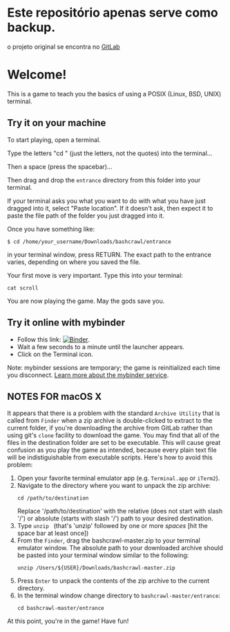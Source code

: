 # Este repositório apenas serve como backup.

o projeto original se encontra no [GitLab](https://gitlab.com/slackermedia/bashcrawl) 


# Welcome!

This is a game to teach you the basics of using a POSIX (Linux, BSD, UNIX) terminal.

## Try it on your machine

To start playing, open a terminal.

Type the letters "cd " (just the letters, not the quotes) into the terminal...

Then a space (press the spacebar)...

Then drag and drop the ``entrance`` directory from this folder into your terminal.

If your terminal asks you what you want to do with what you have just dragged into it, select "Paste location".
If it doesn't ask, then expect it to paste the file path of the folder you just dragged into it.

Once you have something like:

```
$ cd /home/your_username/Downloads/bashcrawl/entrance
```

in your terminal window, press RETURN.
The exact path to the entrance varies, depending on where you saved the file.

Your first move is very important.
Type this into your terminal:

```
cat scroll
```

You are now playing the game.
May the gods save you.

## Try it online with mybinder

- Follow this link: [![Binder](https://mybinder.org/badge_logo.svg)](https://mybinder.org/v2/gl/nthiery%2Fbashcrawl/HEAD).
- Wait a few seconds to a minute until the launcher appears.
- Click on the Terminal icon.

Note: mybinder sessions are temporary; the game is reinitialized each
time you disconnect.
[Learn more about the mybinder service](https://mybinder.readthedocs.io/en/latest/).

## NOTES FOR macOS X

It appears that there is a problem with the standard `Archive Utility` that is called from `Finder` when a zip archive is double-clicked to extract to the current folder, if you're downloading the archive from GitLab rather than using git's `clone` facility to download the game.  You may find that all of the files in the destination folder are set to be executable.  This will cause great confusion as you play the game as intended, because every plain text file will be indistiguishable from executable scripts.  Here's how to avoid this problem:

1.  Open your favorite terminal emulator app (e.g. `Terminal.app` or `iTerm2`).
1.  Navigate to the directory where you want to unpack the zip archive:
    ```
    cd /path/to/destination
    ```
    Replace '/path/to/destination' with the relative (does not start with slash '/') or absolute (starts with slash '/') path to your desired destination.
1.  Type `unzip ` (that's 'unzip' followed by one or more *spaces* [hit the space bar at least once])
1.  From the `Finder`, drag the bashcrawl-master.zip to your terminal emulator window.  The absolute path to your downloaded archive should be pasted into your terminal window similar to the following:
    ```
    unzip /Users/${USER}/Downloads/bashcrawl-master.zip
    ```
1.  Press `Enter` to unpack the contents of the zip archive to the current directory.
1.  In the terminal window change directory to `bashcrawl-master/entrance`:
    ```
    cd bashcrawl-master/entrance
    ```

At this point, you're in the game!  Have fun!
